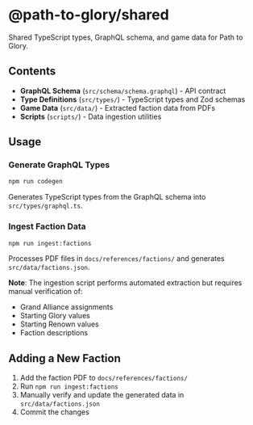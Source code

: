 # @path-to-glory/shared

Shared TypeScript types, GraphQL schema, and game data for Path to Glory.

## Contents

- **GraphQL Schema** (`src/schema/schema.graphql`) - API contract
- **Type Definitions** (`src/types/`) - TypeScript types and Zod schemas
- **Game Data** (`src/data/`) - Extracted faction data from PDFs
- **Scripts** (`scripts/`) - Data ingestion utilities

## Usage

### Generate GraphQL Types

```bash
npm run codegen
```

Generates TypeScript types from the GraphQL schema into `src/types/graphql.ts`.

### Ingest Faction Data

```bash
npm run ingest:factions
```

Processes PDF files in `docs/references/factions/` and generates `src/data/factions.json`.

**Note**: The ingestion script performs automated extraction but requires manual verification of:
- Grand Alliance assignments
- Starting Glory values
- Starting Renown values
- Faction descriptions

## Adding a New Faction

1. Add the faction PDF to `docs/references/factions/`
2. Run `npm run ingest:factions`
3. Manually verify and update the generated data in `src/data/factions.json`
4. Commit the changes
